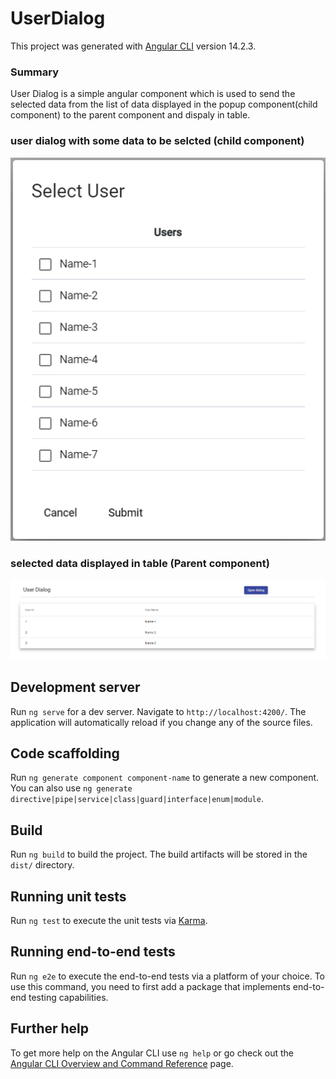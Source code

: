 # UserDialog

This project was generated with [Angular CLI](https://github.com/angular/angular-cli) version 14.2.3.

### Summary
User Dialog is a simple angular component which is used to send the selected data from the list of data displayed in the popup component(child component) 
to the parent component and dispaly in table.  

### user dialog with some data to be selcted (child component)
![My Image](user-dialog.png)

### selected data displayed in table (Parent component)
![My Image](user-dialog-table.png)


## Development server

Run `ng serve` for a dev server. Navigate to `http://localhost:4200/`. The application will automatically reload if you change any of the source files.

## Code scaffolding

Run `ng generate component component-name` to generate a new component. You can also use `ng generate directive|pipe|service|class|guard|interface|enum|module`.

## Build

Run `ng build` to build the project. The build artifacts will be stored in the `dist/` directory.

## Running unit tests

Run `ng test` to execute the unit tests via [Karma](https://karma-runner.github.io).

## Running end-to-end tests

Run `ng e2e` to execute the end-to-end tests via a platform of your choice. To use this command, you need to first add a package that implements end-to-end testing capabilities.

## Further help

To get more help on the Angular CLI use `ng help` or go check out the [Angular CLI Overview and Command Reference](https://angular.io/cli) page.
